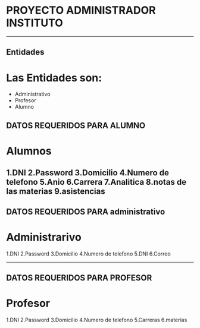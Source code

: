 # PROYECTO ADMINISTRADOR INSTITUTO 
---

## Entidades
# **Las Entidades son:**
- Administrativo
- Profesor
- Alumno

## DATOS REQUERIDOS PARA ALUMNO

# **Alumnos**
1.DNI 
2.Password
3.Domicilio
4.Numero de telefono
5.Anio
6.Carrera
7.Analitica
8.notas de las materias
9.asistencias
---
## DATOS REQUERIDOS PARA administrativo
# **Administrarivo**
1.DNI 
2.Password
3.Domicilio
4.Numero de telefono
5.DNI 
6.Correo


---
## DATOS REQUERIDOS PARA PROFESOR
# **Profesor**
1.DNI 
2.Password
3.Domicilio
4.Numero de telefono
5.Carreras
6.materias


